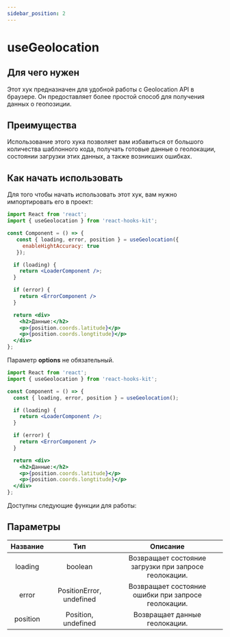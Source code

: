 ```yaml
---
sidebar_position: 2
---
```


# useGeolocation

## Для чего нужен

Этот хук предназначен для удобной работы с Geolocation API в браузере. Он предоставляет более простой способ для получения данных о геопозиции.

## Преимущества

Использование этого хука позволяет вам избавиться от большого количества шаблонного кода, получать готовые данные о геолокации, состоянии загрузки этих данных, а также возникших ошибках.

## Как начать использовать

Для того чтобы начать использовать этот хук, вам нужно импортировать его в проект:

```jsx
import React from 'react';
import { useGeolocation } from 'react-hooks-kit';

const Component = () => {
   const { loading, error, position } = useGeolocation({
     enableHightAccuracy: true
   });

  if (loading) {
    return <LoaderComponent />;
  }

  if (error) {
    return <ErrorComponent />
  }

  return <div>
    <h2>Данные:</h2>
    <p>{position.coords.latitude}</p>
    <p>{position.coords.longtitude}</p>
  </div>
};
```

Параметр **options** не обязательный.

```jsx
import React from 'react';
import { useGeolocation } from 'react-hooks-kit';

const Component = () => {
  const { loading, error, position } = useGeolocation();

  if (loading) {
    return <LoaderComponent />;
  }

  if (error) {
    return <ErrorComponent />
  }

  return <div>
    <h2>Данные:</h2>
    <p>{position.coords.latitude}</p>
    <p>{position.coords.longtitude}</p>
  </div>
};
```

Доступны следующие функции для работы:

## Параметры

| Название | Тип | Описание |
| :---: | :---: | :---: |
| loading | boolean | Возвращает состояние загрузки при запросе геолокации. |
| error | PositionError, undefined | Возвращает состояние ошибки при запросе геолокации. |
| position | Position, undefined | Возвращает данные геолокации. |
